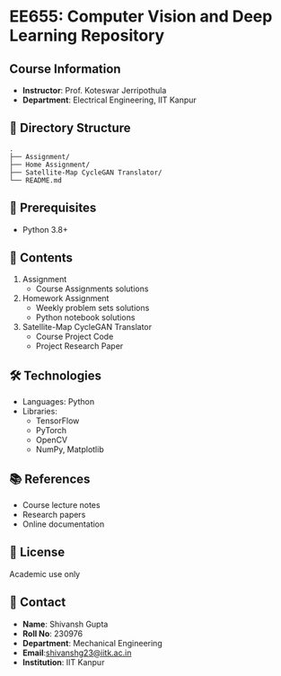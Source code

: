 # EE655: Computer Vision and Deep Learning Repository

## Course Information
- **Instructor**: Prof. Koteswar Jerripothula
- **Department**: Electrical Engineering, IIT Kanpur

## 📂 Directory Structure
```plaintext
.
├── Assignment/
├── Home Assignment/
├── Satellite-Map CycleGAN Translator/
└── README.md
```

## 🔧 Prerequisites
- Python 3.8+

## 📑 Contents
1. Assignment
   - Course Assignments solutions
2. Homework Assignment
   - Weekly problem sets solutions
   - Python notebook solutions
3. Satellite-Map CycleGAN Translator
   - Course Project Code
   - Project Research Paper

## 🛠️ Technologies
- Languages: Python
- Libraries: 
  - TensorFlow
  - PyTorch
  - OpenCV
  - NumPy, Matplotlib

## 📚 References
- Course lecture notes
- Research papers
- Online documentation

## 📝 License
Academic use only

## 👤 Contact
- **Name**: Shivansh Gupta
- **Roll No**: 230976
- **Department**: Mechanical Engineering
- **Email**:shivanshg23@iitk.ac.in
- **Institution**: IIT Kanpur
